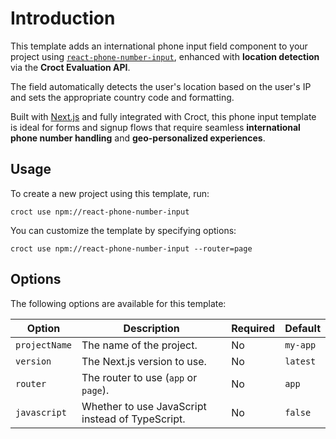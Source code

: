 # Introduction

This template adds an international phone input field component to your project using [
`react-phone-number-input`](https://github.com/catamphetamine/react-phone-number-input?utm_source=croct), enhanced with
**location detection** via the **Croct Evaluation API**.

The field automatically detects the user's location based on the user's IP and sets the appropriate country code and
formatting.

Built with [Next.js](https://nextjs.org/?utm_source=croct) and fully integrated with Croct, this phone input template is
ideal for forms and signup flows that require seamless **international phone number handling** and **geo-personalized
experiences**.

## Usage

To create a new project using this template, run:

```croct-cmd
croct use npm://react-phone-number-input
```

You can customize the template by specifying options:

```croct-cmd
croct use npm://react-phone-number-input --router=page
```

## Options

The following options are available for this template:

| Option        | Description                                      | Required | Default  |
|---------------|--------------------------------------------------|----------|----------|
| `projectName` | The name of the project.                         | No       | `my-app` |
| `version`     | The Next.js version to use.                      | No       | `latest` |
| `router`      | The router to use (`app` or `page`).             | No       | `app`    |
| `javascript`  | Whether to use JavaScript instead of TypeScript. | No       | `false`  |
